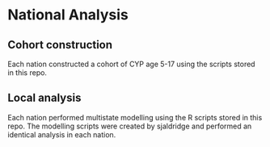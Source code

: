 # National Analysis

## Cohort construction

Each nation constructed a cohort of CYP age 5-17 using the scripts stored in this repo.

## Local analysis

Each nation performed multistate modelling using the R scripts stored in this repo. The modelling scripts were created by sjaldridge and performed an identical analysis in each nation.
